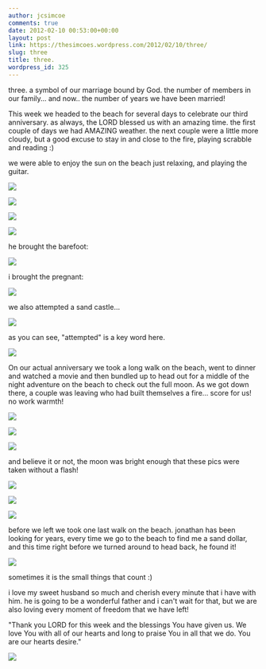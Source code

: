 ```yaml
---
author: jcsimcoe
comments: true
date: 2012-02-10 00:53:00+00:00
layout: post
link: https://thesimcoes.wordpress.com/2012/02/10/three/
slug: three
title: three.
wordpress_id: 325
---
```


three. a symbol of our marriage bound by God. the number of members in our family… and now.. the number of years we have been married!




This week we headed to the beach for several days to celebrate our third anniversary. as always, the LORD blessed us with an amazing time. the first couple of days we had AMAZING weather. the next couple were a little more cloudy, but a good excuse to stay in and close to the fire, playing scrabble and reading :)




we were able to enjoy the sun on the beach just relaxing, and playing the guitar.




![](/public/assets/tumblr_lz5fptwWBI1qb8l8q.jpg)




![](/public/assets/tumblr_lz5ft5vcbW1qb8l8q.jpg)




![](/public/assets/tumblr_lz5fv6pPRP1qb8l8q.jpg)




![](/public/assets/tumblr_lz5gxlTOVG1qb8l8q.jpg)




he brought the barefoot:




![](/public/assets/tumblr_lz5g8cbklN1qb8l8q.jpg)




i brought the pregnant:




![](/public/assets/tumblr_lz5ga3qh2i1qb8l8q.jpg)




we also attempted a sand castle…




![](/public/assets/tumblr_lz5gkwK2f71qb8l8q.jpg)




as you can see, "attempted" is a key word here.




![](/public/assets/tumblr_lz5gib2B9i1qb8l8q.jpg)




On our actual anniversary we took a long walk on the beach, went to dinner and watched a movie and then bundled up to head out for a middle of the night adventure on the beach to check out the full moon. As we got down there, a couple was leaving who had built themselves a fire… score for us! no work warmth!




![](/public/assets/tumblr_lz5jogrk3N1qb8l8q.jpg)




![](/public/assets/tumblr_lz5gvtOUCZ1qb8l8q.jpg)




![](/public/assets/tumblr_lz5ijvpEc01qb8l8q.jpg)




and believe it or not, the moon was bright enough that these pics were taken without a flash!




![](/public/assets/tumblr_lz5if7RLnG1qb8l8q.jpg)




![](/public/assets/tumblr_lz5ighanmH1qb8l8q.jpg)




![](/public/assets/tumblr_lz5ih4bFHt1qb8l8q.jpg)




before we left we took one last walk on the beach. jonathan has been looking for years, every time we go to the beach to find me a sand dollar, and this time right before we turned around to head back, he found it!




![](/public/assets/tumblr_lz5iyy11pE1qb8l8q.jpg)




sometimes it is the small things that count :)




i love my sweet husband so much and cherish every minute that i have with him. he is going to be a wonderful father and i can't wait for that, but we are also loving every moment of freedom that we have left!




"Thank you LORD for this week and the blessings You have given us. We love You with all of our hearts and long to praise You in all that we do. You are our hearts desire."




![](/public/assets/tumblr_lz5fwd1xmd1qb8l8q.jpg)
